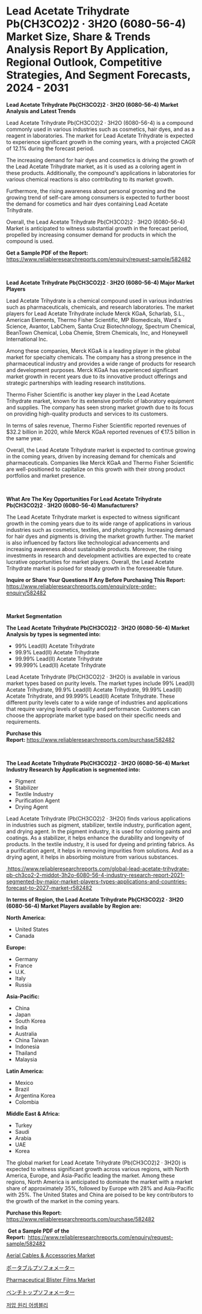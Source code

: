 <p><h1>Lead Acetate Trihydrate Pb(CH3CO2)2 · 3H2O (6080-56-4) Market Size, Share & Trends Analysis Report By Application, Regional Outlook, Competitive Strategies, And Segment Forecasts, 2024 - 2031</h1></p><p><strong>Lead Acetate Trihydrate Pb(CH3CO2)2 · 3H2O (6080-56-4) Market Analysis and Latest Trends</strong></p>
<p><p>Lead Acetate Trihydrate Pb(CH3CO2)2 · 3H2O (6080-56-4) is a compound commonly used in various industries such as cosmetics, hair dyes, and as a reagent in laboratories. The market for Lead Acetate Trihydrate is expected to experience significant growth in the coming years, with a projected CAGR of 12.1% during the forecast period.</p><p>The increasing demand for hair dyes and cosmetics is driving the growth of the Lead Acetate Trihydrate market, as it is used as a coloring agent in these products. Additionally, the compound's applications in laboratories for various chemical reactions is also contributing to its market growth.</p><p>Furthermore, the rising awareness about personal grooming and the growing trend of self-care among consumers is expected to further boost the demand for cosmetics and hair dyes containing Lead Acetate Trihydrate.</p><p>Overall, the Lead Acetate Trihydrate Pb(CH3CO2)2 · 3H2O (6080-56-4) Market is anticipated to witness substantial growth in the forecast period, propelled by increasing consumer demand for products in which the compound is used.</p></p>
<p><strong>Get a Sample PDF of the Report:&nbsp;</strong> <a href="https://www.reliableresearchreports.com/enquiry/request-sample/582482">https://www.reliableresearchreports.com/enquiry/request-sample/582482</a></p>
<p>&nbsp;</p>
<p><strong>Lead Acetate Trihydrate Pb(CH3CO2)2 · 3H2O (6080-56-4) Major Market Players</strong></p>
<p><p>Lead Acetate Trihydrate is a chemical compound used in various industries such as pharmaceuticals, chemicals, and research laboratories. The market players for Lead Acetate Trihydrate include Merck KGaA, Scharlab, S.L., American Elements, Thermo Fisher Scientific, MP Biomedicals, Ward`s Science, Avantor, LabChem, Santa Cruz Biotechnology, Spectrum Chemical, BeanTown Chemical, Loba Chemie, Strem Chemicals, Inc, and Honeywell International Inc.</p><p>Among these companies, Merck KGaA is a leading player in the global market for specialty chemicals. The company has a strong presence in the pharmaceutical industry and provides a wide range of products for research and development purposes. Merck KGaA has experienced significant market growth in recent years due to its innovative product offerings and strategic partnerships with leading research institutions.</p><p>Thermo Fisher Scientific is another key player in the Lead Acetate Trihydrate market, known for its extensive portfolio of laboratory equipment and supplies. The company has seen strong market growth due to its focus on providing high-quality products and services to its customers.</p><p>In terms of sales revenue, Thermo Fisher Scientific reported revenues of $32.2 billion in 2020, while Merck KGaA reported revenues of €17.5 billion in the same year.</p><p>Overall, the Lead Acetate Trihydrate market is expected to continue growing in the coming years, driven by increasing demand for chemicals and pharmaceuticals. Companies like Merck KGaA and Thermo Fisher Scientific are well-positioned to capitalize on this growth with their strong product portfolios and market presence.</p></p>
<p>&nbsp;</p>
<p><strong>What Are The Key Opportunities For Lead Acetate Trihydrate Pb(CH3CO2)2 · 3H2O (6080-56-4) Manufacturers?</strong></p>
<p><p>The Lead Acetate Trihydrate market is expected to witness significant growth in the coming years due to its wide range of applications in various industries such as cosmetics, textiles, and photography. Increasing demand for hair dyes and pigments is driving the market growth further. The market is also influenced by factors like technological advancements and increasing awareness about sustainable products. Moreover, the rising investments in research and development activities are expected to create lucrative opportunities for market players. Overall, the Lead Acetate Trihydrate market is poised for steady growth in the foreseeable future.</p></p>
<p><strong>Inquire or Share Your Questions If Any Before Purchasing This Report:</strong> <a href="https://www.reliableresearchreports.com/enquiry/pre-order-enquiry/582482">https://www.reliableresearchreports.com/enquiry/pre-order-enquiry/582482</a></p>
<p>&nbsp;</p>
<p><strong>Market Segmentation</strong></p>
<p><strong>The Lead Acetate Trihydrate Pb(CH3CO2)2 · 3H2O (6080-56-4) Market Analysis by types is segmented into:</strong></p>
<p><ul><li>99% Lead(II) Acetate Trihydrate</li><li>99.9% Lead(II) Acetate Trihydrate</li><li>99.99% Lead(II) Acetate Trihydrate</li><li>99.999% Lead(II) Acetate Trihydrate</li></ul></p>
<p><p>Lead Acetate Trihydrate (Pb(CH3CO2)2 · 3H2O) is available in various market types based on purity levels. The market types include 99% Lead(II) Acetate Trihydrate, 99.9% Lead(II) Acetate Trihydrate, 99.99% Lead(II) Acetate Trihydrate, and 99.999% Lead(II) Acetate Trihydrate. These different purity levels cater to a wide range of industries and applications that require varying levels of quality and performance. Customers can choose the appropriate market type based on their specific needs and requirements.</p></p>
<p><strong>Purchase this Report:&nbsp;</strong><a href="https://www.reliableresearchreports.com/purchase/582482">https://www.reliableresearchreports.com/purchase/582482</a></p>
<p>&nbsp;</p>
<p><strong>The Lead Acetate Trihydrate Pb(CH3CO2)2 · 3H2O (6080-56-4) Market Industry Research by Application is segmented into:</strong></p>
<p><ul><li>Pigment</li><li>Stabilizer</li><li>Textile Industry</li><li>Purification Agent</li><li>Drying Agent</li></ul></p>
<p><p>Lead Acetate Trihydrate (Pb(CH3CO2)2 · 3H2O) finds various applications in industries such as pigment, stabilizer, textile industry, purification agent, and drying agent. In the pigment industry, it is used for coloring paints and coatings. As a stabilizer, it helps enhance the durability and longevity of products. In the textile industry, it is used for dyeing and printing fabrics. As a purification agent, it helps in removing impurities from solutions. And as a drying agent, it helps in absorbing moisture from various substances.</p></p>
<p><a href="https://www.reliableresearchreports.com/global-lead-acetate-trihydrate-pb-ch3co2-2-middot-3h2o-6080-56-4-industry-research-report-2021-segmented-by-major-market-players-types-applications-and-countries-forecast-to-2027-market-r582482">&nbsp;https://www.reliableresearchreports.com/global-lead-acetate-trihydrate-pb-ch3co2-2-middot-3h2o-6080-56-4-industry-research-report-2021-segmented-by-major-market-players-types-applications-and-countries-forecast-to-2027-market-r582482</a></p>
<p><strong>In terms of Region, the Lead Acetate Trihydrate Pb(CH3CO2)2 · 3H2O (6080-56-4) Market Players available by Region are:</strong></p>
<p>
    <p> <strong> North America: </strong>
        <ul>
            <li>United States</li>
            <li>Canada</li>
        </ul>
        </p> 
    <p> <strong> Europe: </strong>
        <ul>
            <li>Germany</li>
            <li>France</li>
            <li>U.K.</li>
            <li>Italy</li>
            <li>Russia</li>
        </ul>
        </p> 
    <p> <strong> Asia-Pacific: </strong>
        <ul>
            <li>China</li>
            <li>Japan</li>
            <li>South Korea</li>
            <li>India</li>
            <li>Australia</li>
            <li>China Taiwan</li>
            <li>Indonesia</li>
            <li>Thailand</li>
            <li>Malaysia</li>
        </ul>
        </p> 
    <p> <strong> Latin America: </strong>
        <ul>
            <li>Mexico</li>
            <li>Brazil</li>
            <li>Argentina Korea</li>
            <li>Colombia</li>
        </ul>
        </p> 
    <p> <strong> Middle East & Africa: </strong>
        <ul>
            <li>Turkey</li>
            <li>Saudi</li>
            <li>Arabia</li>
            <li>UAE</li>
            <li>Korea</li>
        </ul>
    </p>
    </p>
<p><p>The global market for Lead Acetate Trihydrate (Pb(CH3CO2)2 · 3H2O) is expected to witness significant growth across various regions, with North America, Europe, and Asia-Pacific leading the market. Among these regions, North America is anticipated to dominate the market with a market share of approximately 35%, followed by Europe with 28% and Asia-Pacific with 25%. The United States and China are poised to be key contributors to the growth of the market in the coming years.</p></p>
<p><strong>Purchase this Report: </strong><a href="https://www.reliableresearchreports.com/purchase/582482">https://www.reliableresearchreports.com/purchase/582482</a></p>
<p>&nbsp;<strong>Get a Sample PDF of the Report:&nbsp;&nbsp;</strong><a href="https://www.reliableresearchreports.com/enquiry/request-sample/582482">https://www.reliableresearchreports.com/enquiry/request-sample/582482</a></p>
<p><strong></strong></p>
<p><p><a href="https://github.com/nathandecarvalho/Market-Research-Report-List-3/blob/main/aerial-cables-accessories-market.md">Aerial Cables & Accessories Market</a></p><p><a href="https://github.com/ycmtqqhvk3273/Market-Research-Report-List-2/blob/main/310632395266.md">ポータブルプソフォメーター</a></p><p><a href="https://github.com/kosella/Market-Research-Report-List-3/blob/main/pharmaceutical-blister-films-market.md">Pharmaceutical Blister Films Market</a></p><p><a href="https://github.com/mathieurico66/Market-Research-Report-List-1/blob/main/102917395267.md">ベンチトップソフォメーター</a></p><p><a href="https://github.com/HarrisonKitto2022/Market-Research-Report-List-1/blob/main/717822686903.md">저압 원리 어셈블리</a></p></p>